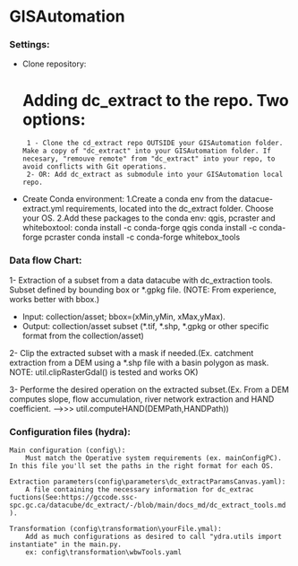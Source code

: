# GISAutomation

### Settings:
 - Clone repository: 
   # Adding dc_extract to the repo. Two options:
        1 - Clone the cd_extract repo OUTSIDE your GISAutomation folder. Make a copy of "dc_extract" into your GISAutomation folder. If necesary, "remouve remote" from "dc_extract" into your repo, to avoid conflicts with Git operations. 
        2- OR: Add dc_extract as submodule into your GISAutomation local repo. 
 - Create Conda environment:
    1.Create a conda env from the datacue-extract.yml requirements, located into the dc_extract folder. Choose your OS. 
    2.Add these packages to the conda env: qgis, pcraster and whiteboxtool: 
            conda install -c conda-forge qgis
            conda install -c conda-forge pcraster
            conda install -c conda-forge whitebox_tools


### Data flow Chart:
1- Extraction of a subset from a data datacube with dc_extraction tools. Subset defined by bounding box or *.gpkg file.   (NOTE: From experience, works better with bbox.) 
- Input: collection/asset; bbox=(xMin,yMin, xMax,yMax). 
- Output: collection/asset subset (*.tif, *.shp, *.gpkg  or other specific format from the collection/asset)

2- Clip the extracted subset with a mask if needed.(Ex. catchment extraction from a DEM using a *.shp file with a basin polygon as mask. NOTE: util.clipRasterGdal() is tested and works OK) 

3- Performe the desired operation on the extracted subset.(Ex. From a DEM computes slope, flow accumulation, river network extraction and HAND coefficient.  -->>> util.computeHAND(DEMPath,HANDPath)) 

### Configuration files (hydra):
    Main configuration (config\): 
        Must match the Operative system requirements (ex. mainConfigPC). In this file you'll set the paths in the right format for each OS. 
    
    Extraction parameters(config\parameters\dc_extractParamsCanvas.yaml):
        A file containing the necessary information for dc_extrac fuctions(See:https://gccode.ssc-spc.gc.ca/datacube/dc_extract/-/blob/main/docs_md/dc_extract_tools.md ).
   
    Transformation (config\transformation\yourFile.ymal):
        Add as much configurations as desired to call "ydra.utils import instantiate" in the main.py. 
        ex: config\transformation\wbwTools.yaml
